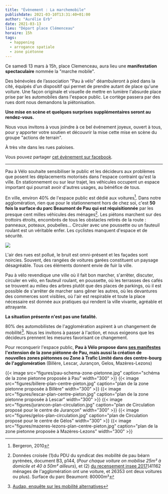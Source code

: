 ```yaml
---
title: "Évènement : La marchemobile"
publishdate: 2021-03-10T13:31:40+01:00
author: "Aurélie Erb"
date: 2021-03-13
lieu: "Départ place Clémenceau"
horaire: 15h
tags:
  - happening
  - arrogance spatiale
  - zone piétonne
---
```

Ce samedi 13 mars à 15h, place Clemenceau, aura lieu une **manifestation spectaculaire** nommée la "marche mobile".

<!--more-->

Des bénévoles de l’association "Pau à vélo" déambuleront à pied dans la cité, équipés d'un dispositif qui permet de prendre autant de place qu'une voiture. Une façon originale et visuelle de mettre en lumière l'absurde place prise par les automobiles dans l'espace public. Le cortège passera par des rues dont nous demandons la piétonisation.

**Une mise en scène et quelques surprises supplémentaires seront au rendez-vous.**

Nous vous invitons à vous joindre à ce bel événement joyeux, ouvert à tous, pour y apporter votre soutien et découvrir la mise cette mise en scène du groupe "actions de terrain".

À très vite dans les rues paloises.

Vous pouvez partager [cet évènement sur facebook].

___

Pau à Vélo souhaite sensibiliser le public et les décideurs aux problèmes que posent les déplacements motorisés dans l'espace contraint qu'est la ville. En stationnement ou sur leur trajet, les véhicules occupent un espace important qui pourrait avoir d'autres usages, au bénéfice de tous.

En ville, environ 40% de l'espace public est dédié aux voitures[^1]. Dans notre agglomération, rien que pour le stationnement hors de chez soi, c'est **50 fois la surface du parc Beaumont de Pau qui est réquisitionnée** par les presque cent milles véhicules des ménages[^2]. Les piétons marchent sur des trottoirs étroits, encombrés de tous les obstacles retirés de la route : panneaux, poteaux, poubelles... Circuler avec une poussette ou un fauteuil roulant est un véritable enfer. Les cyclistes manquent d'espace et de sécurité.

![](occupation-espace-public.jpg)

L'air des rues est pollué, le bruit est omni-présent et les façades sont noircies. Souvent, des rangées de voitures garées constituent un paysage désagréable. Tous ces éléments donnent envie de fuir la ville.

Pau à vélo revendique une ville où il fait bon marcher, s'arrêter, discuter, circuler en vélo, en fauteuil roulant, en poussette, où les terrasses des cafés se trouvent au milieu des arbres plutôt que des places de parkings, où il est possible de s'arrêter de marcher sans gêner les autres, où les devantures des commerces sont visibles, où l'air est respirable et toute la place nécessaire est donnée aux pratiques qui rendent la ville vivante, agréable et attrayante. 

**La situation présente n'est pas une fatalité.**

80% des automobilistes de l'agglomération aspirent à un changement de mobilité[^3]. Nous les invitons à passer à l'action, et nous exigeons que les décideurs prennent les mesures favorisant ce changement.

Pour reconquerir l'espace public, **Pau à Vélo propose dans [ses manifestes] l'extension de la zone piétonne de Pau, mais aussi la création de nouvelles zones piétonnes ou Zone à Trafic Limité dans des centre-bourg de l'agglomération** (Billère, Lescar, Jurançon, Gelos, Mazères-Lezons)

<div class="gallery">

{{< image src="figures/pau-schema-zone-pietonne.jpg" caption="schéma de la zone pietonne proposée à Pau" width="300" >}}
{{< image src="figures/billere-plan-centre-pieton.jpg" caption="plan de la zone pietonne proposée à Billère" width="300" >}}
{{< image src="figures/lescar-plan-centre-pieton.jpg" caption="plan de la zone pietonne proposée à Lescar" width="300" >}}
{{< image src="figures/jurancon-plan-circulation.jpg" caption="plan de Circulation proposé pour le centre de Jurançon" width="300" >}}
{{< image src="figures/gelos-plan-circulation.jpg" caption="plan de Circulation proposé pour le centre de Gélos" width="300" >}}
{{< image src="figures/mazeres-lezons-plan-centre-pieton.jpg" caption="plan de la zone pietonne proposée à Mazères-Lezons" width="300" >}}

</div>



[^1]: Bergeron, 2010
[^2]: Données croisée (1)du PDU du syndicat des mobilité de pau béarn pyrénées, document B3, p144, (_Pour chaque voiture on mobilise 25m² à domicile et 40 à 50m² ailleurs_), et (2) [du recensement insee 2017](https://www.insee.fr/fr/statistiques/2011101?geo=EPCI-200067254#figure-3-12)(41162 ménages de l'agglomération ont une voiture, et 26353 ont deux voitures ou plus). Surface du parc Beaumont: 80000m²
[^3]: [Audap, enquête sur les mobilité alternatives](https://www.audap.org/?Publications_et_Ressources-Etudes-Etudes_en_detail&etudes=comment_voyez_vous_la_marche_le_velo_et_le_bus_dans_l_agglo_paloise)


[ses manifestes]: http://www.pauavelo.fr/blog/2020/municipales-2020-nos-manifestes/
[cet évènement sur facebook]: https://fb.me/e/6hnIOuMxU

